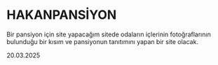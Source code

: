 # HAKANPANSİYON

Bir pansiyon için site yapacağım sitede odaların içlerinin fotoğraflarının bulunduğu bir kısım ve pansiyonun tanıtımını yapan bir site olacak.


20.03.2025  
 
